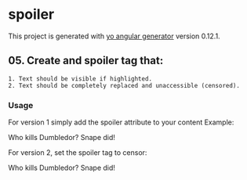 # spoiler

This project is generated with [yo angular generator](https://github.com/yeoman/generator-angular)
version 0.12.1.

## 05. Create and spoiler tag that:
	1. Text should be visible if highlighted. 
	2. Text should be completely replaced and unaccessible (censored).

### Usage
For version 1 simply add the spoiler attribute to your content
Example:
<p>
    Who kills Dumbledor? 
    <span spoiler> Snape did!</span>
</p>


For version 2, set the spoiler tag to censor:
<p>
    Who kills Dumbledor? 
    <span spoiler='censor'> Snape did!</span>
</p> 
